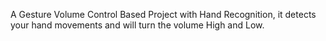 A Gesture Volume Control Based Project with Hand Recognition, it detects your hand movements and will turn the volume High and Low. 

